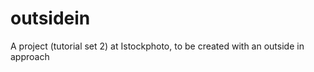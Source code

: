 outsidein
=========

A project (tutorial set 2) at Istockphoto, to be created with an outside in approach